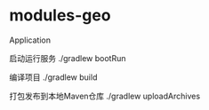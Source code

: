 # modules-geo


Application

启动运行服务
./gradlew bootRun

编译项目
./gradlew build

打包发布到本地Maven仓库
./gradlew uploadArchives